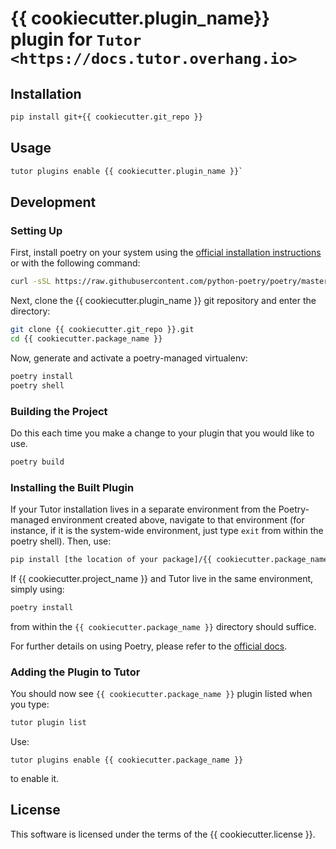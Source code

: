 # {{ cookiecutter.plugin_name}} plugin for `Tutor <https://docs.tutor.overhang.io>`

Installation
------------

```bash
pip install git+{{ cookiecutter.git_repo }}
```

Usage
-----

```bash
tutor plugins enable {{ cookiecutter.plugin_name }}`
```

Development
-----------

### Setting Up

First, install poetry on your system using the [official installation instructions](https://python-poetry.org/docs/)
or with the following command:

```bash
curl -sSL https://raw.githubusercontent.com/python-poetry/poetry/master/install-poetry.py | python -
```

Next, clone the {{ cookiecutter.plugin_name }} git repository and enter the directory:

```bash
git clone {{ cookiecutter.git_repo }}.git
cd {{ cookiecutter.package_name }}
```

Now, generate and activate a poetry-managed virtualenv:

```bash
poetry install
poetry shell
```

### Building the Project

Do this each time you make a change to your plugin that you would like to use.

```bash
poetry build
```

### Installing the Built Plugin

If your Tutor installation lives in a separate environment from the Poetry-managed environment created above,
navigate to that environment (for instance, if it is the system-wide environment, just type `exit` from within the poetry shell).
Then, use:

```bash
pip install [the location of your package]/{{ cookiecutter.package_name }}/dist/{{ cookiecutter.module_name }}-[your current version].whl
```

If {{ cookiecutter.project_name }} and Tutor live in the same environment, simply using:

```bash
poetry install
```

from within the `{{ cookiecutter.package_name }}` directory should suffice.

For further details on using Poetry, please refer to the [official docs](https://python-poetry.org/docs/).

### Adding the Plugin to Tutor

You should now see `{{ cookiecutter.package_name }}` plugin listed when you type:

```bash
tutor plugin list
```

Use:

```
tutor plugins enable {{ cookiecutter.package_name }}
```

to enable it.

License
-------

This software is licensed under the terms of the {{ cookiecutter.license }}.

